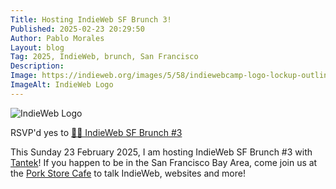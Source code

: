 ```yaml
---
Title: Hosting IndieWeb SF Brunch 3!
Published: 2025-02-23 20:29:50
Author: Pablo Morales
Layout: blog
Tag: 2025, IndieWeb, brunch, San Francisco
Description: 
Image: https://indieweb.org/images/5/58/indiewebcamp-logo-lockup-outline-black%403x.png?20160607212437
ImageAlt: IndieWeb Logo
---
```

![IndieWeb Logo](https://indieweb.org/images/5/58/indiewebcamp-logo-lockup-outline-black%403x.png?20160607212437)

RSVP'd <span class="p-rsvp">yes</span> to <a href="https://events.indieweb.org/2025/02/homebrew-website-club-pacific-mmOlMgdXwKqC" class="u-in-reply-to"> 🍳🥞 IndieWeb SF Brunch #3</a>

This Sunday 23 February 2025, I am hosting IndieWeb SF Brunch #3 with [Tantek](https://tantek.com/)! If you happen to be in the San Francisco Bay Area, come join us at the [Pork Store Cafe](https://www.yelp.com/biz/pork-store-cafe-san-francisco) to talk IndieWeb, websites and more!
